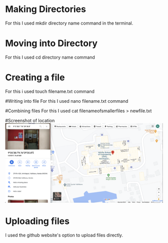 # Making Directories
For this I used mkdir directory name command in the terminal. 

# Moving into Directory
For this I used cd directory name command

# Creating a file
For this i used touch filename.txt command

#Writing into file
For this I used nano filename.txt command

#Combining files
For this I used cat filenameofsmallerfiles > newfile.txt

#Screenshot of location
![Location](location.png)

# Uploading files
I used the github website's option to upload files directly.